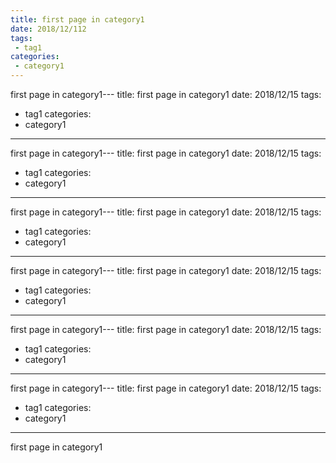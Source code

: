 ```yaml
---
title: first page in category1
date: 2018/12/112
tags:
 - tag1
categories:
 - category1
---
```


first page in category1---
title: first page in category1
date: 2018/12/15
tags:
 - tag1
categories:
 - category1
---

first page in category1---
title: first page in category1
date: 2018/12/15
tags:
 - tag1
categories:
 - category1
---

first page in category1---
title: first page in category1
date: 2018/12/15
tags:
 - tag1
categories:
 - category1
---

first page in category1---
title: first page in category1
date: 2018/12/15
tags:
 - tag1
categories:
 - category1
---

first page in category1---
title: first page in category1
date: 2018/12/15
tags:
 - tag1
categories:
 - category1
---

first page in category1---
title: first page in category1
date: 2018/12/15
tags:
 - tag1
categories:
 - category1
---

first page in category1